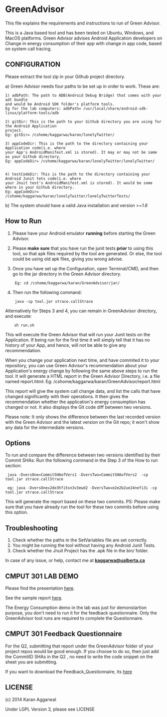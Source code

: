 GreenAdvisor
============

This file explains the requirements and instructions to run of Green Advisor. 


This is a Java based tool and has been tested on Ubuntu, Windows, and MacOS platforms.
Green Advisor advises Android Application developers on Change in energy consumption 
of their app with change in app code, based on system call tracing. 

CONFIGURATION
-------------
Please extract the tool zip in your Github project directory. 

a) Green Advisor needs four paths to be set up in order to work. These are:

	1) adbPath: The path to ADB(Android Debug Bridge) that comes with your adt bundle 
	and would be Android SDK folder's platform tools. 
	Eg for the lab computers: adbPath= /usr/local/share/android-sdk-linux/platform-tools/adb

	2) gitDir: This is the path to your Github directory you are using for the Android Application 
	project. 
	Eg: gitDir= /cshome/kaggarwa/karan/lonelyTwitter/

	3) appCodeDir: This is the path to the directory containing your Application code(i.e. where
	your App's AndroidManifest.xml is stored). It may or may not be same as your Github directory.
	Eg: appCodeDir= /cshome/kaggarwa/karan/lonelyTwitter/lonelyTwitter/
	

	4) testCodeDir: This is the path to the directory containing your Android Junit tets code(i.e. where
	your Jnuit test's AndroidManifest.xml is stored). It would be some where in your Github directory. 
	Eg: appCodeDir= /cshome/kaggarwa/karan/lonelyTwitter/lonelyTwitterTests/
	

b) The system should have a valid Java installation and version >=*1.6*

How to Run
-----------

1. Please have your Android emulator **running** before starting the Green Advisor.
2. Please **make sure** that you have run the junit tests **prior** to using this tool, so that apk files required by the tool are generated. Or else, the tool could be using old apk files, giving you wrong advise. 
3. Once you have set up the Configuration, open Terminal/CMD, and then go to the jar directory in the
Green Advisor directory.

        Eg: cd /cshome/kaggarwa/karan/GreenAdvisor/jar/

4. Then run the following command:

        java -cp tool.jar strace.callStrace

Alternatively for Steps 3 and 4, you can remain in GreenAdvisor directory, and execute:

        sh run.sh
        
This will execute the Green Advisor that will run your Junit tests on the Application.
If being run for the first time it will simply tell that it has no history of your App,
and hence, will not be able to give any recommendation.

When you change your application next time, and have commited it to your repository,
you can use Green Advisor's recommendation about your Application's energy change
by following the same above steps to run the tool. It will generate a HTML report 
in the Green Advisor Directory, i.e. a file named report.html:
        Eg: /cshome/kaggarwa/karan/GreenAdvisor/report.html

This report will give the system call change data, and list the calls that have changed
significantly with their operations. It then gives the recommendation whether the 
application's energy consumption has changed or not. It also displays the Git code 
diff between two versions.

Please note: 
It only shows the difference between the last recorded version with the Green Advisor
and the latest version on the Git repo; it won't  show any data for the 
intermediate versions.

Options
-------
To run and compare the difference between two versions identified by their
Commit SHAs:
Run the following command in the Step 3 of the How to run section:

     java -DversOne=CommitSHAofVers1 -DversTwo=CommitSHAofVers2  -cp tool.jar strace.callStrace 

     eg: java -DversOne=2de3hfi5sn3v3ewd2 -DversTwo=e2e2b2ue24nefi3i -cp tool.jar strace.callStrace  

This will generate the report based on these two commits.
PS: Please make sure that you have already run the tool for these two commits before using this option.

Troubleshooting
---------------

1. Check whether the paths in the SetVariables file are set correctly.
2. You might be running the tool without having any Android Junit Tests.
3. Check whether the Jnuit Project has the .apk file in the bin/ folder.

In case of any issue, or help, contact me at **kaggarwa@ualberta.ca**


CMPUT 301 LAB DEMO
------------------

Please find the presentation [here](Green_Advisor_Lab_demo.pdf). 

See the sample report [here](sample_report.html).

The Energy Consumption demo in the lab was just for demonstartion purpose, you don't need to run it for the feedback questionnaire.
Only the GreenAdvisor tool runs are required to complete the Questionnaire.

CMPUT 301 Feedback Questionnaire
--------------------------------

For the Q2, submitting that report under the GreenAdvisor folder of your project repos would be good enough. 
If you choose to do so, then just add the CommitID SHAs in the Q2 , no need to write the code snippet on the sheet you are submitting.

If you want to download the Feedback_Questionnaire, its [here](Feedback_Questionnaire.docx)

LICENSE
-------

(c) 2014 Karan Aggarwal 

Under LGPL Version 3, please see LICENSE
